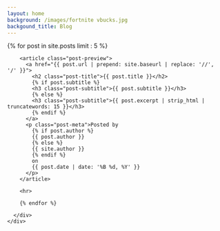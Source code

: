 ```yaml
---
layout: home
background: /images/fortnite vbucks.jpg
backgound_title: Blog
---
```


  <div class="container">
    <div class="row">
      <div class="col-lg-12 col-md-10 mx-auto">
        <!-- Home Post List -->
        {% for post in site.posts limit : 5 %}

        <article class="post-preview">
          <a href="{{ post.url | prepend: site.baseurl | replace: '//', '/' }}">
            <h2 class="post-title">{{ post.title }}</h2>
            {% if post.subtitle %}
            <h3 class="post-subtitle">{{ post.subtitle }}</h3>
            {% else %}
            <h3 class="post-subtitle">{{ post.excerpt | strip_html | truncatewords: 15 }}</h3>
            {% endif %}
          </a>
          <p class="post-meta">Posted by
            {% if post.author %}
            {{ post.author }}
            {% else %}
            {{ site.author }}
            {% endif %}
            on
            {{ post.date | date: '%B %d, %Y' }}           
          </p>
        </article>

        <hr>

        {% endfor %}

      </div>
    </div>
  </div>